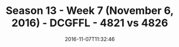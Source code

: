---
title: Season 13 - Week 7 (November 6, 2016) - DCGFFL - 4821 vs 4826
teams_score:
- team: 4821
  score:
- team: 4826
  score: 7
mvp: R. Boyle (Neon Yellow); L. Pratt (Red)
game-ball: K. Veldman (Neon Yellow); J. Park (Red)
season: 13
week: 7
date: '2016-11-07T11:32:46'
pageid: season-13-week-7-november-6-2016-4821-vs-4826
---